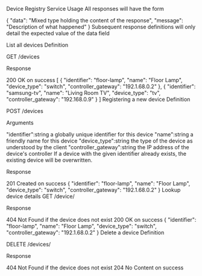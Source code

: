 Device Registry Service
Usage
All responses will have the form

{
    "data": "Mixed type holding the content of the response",
    "message": "Description of what happened"
}
Subsequent response definitions will only detail the expected value of the data field

List all devices
Definition

GET /devices

Response

200 OK on success
[
    {
        "identifier": "floor-lamp",
        "name": "Floor Lamp",
        "device_type": "switch",
        "controller_gateway": "192.1.68.0.2"
    },
    {
        "identifier": "samsung-tv",
        "name": "Living Room TV",
        "device_type": "tv",
        "controller_gateway": "192.168.0.9"
    }
]
Registering a new device
Definition

POST /devices

Arguments

"identifier":string a globally unique identifier for this device
"name":string a friendly name for this device
"device_type":string the type of the device as understood by the client
"controller_gateway":string the IP address of the device's controller
If a device with the given identifier already exists, the existing device will be overwritten.

Response

201 Created on success
{
    "identifier": "floor-lamp",
    "name": "Floor Lamp",
    "device_type": "switch",
    "controller_gateway": "192.1.68.0.2"
}
Lookup device details
GET /device/<identifier>

Response

404 Not Found if the device does not exist
200 OK on success
{
    "identifier": "floor-lamp",
    "name": "Floor Lamp",
    "device_type": "switch",
    "controller_gateway": "192.1.68.0.2"
}
Delete a device
Definition

DELETE /devices/<identifier>

Response

404 Not Found if the device does not exist
204 No Content on success
